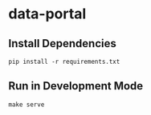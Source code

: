 # data-portal

## Install Dependencies
`pip install -r requirements.txt`

## Run in Development Mode
`make serve`